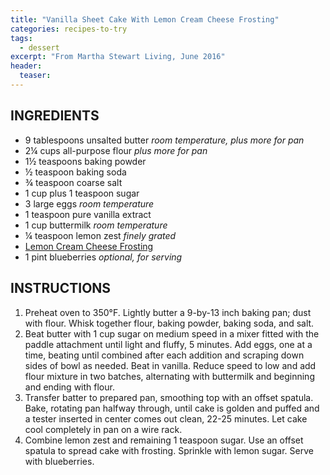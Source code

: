 ```yaml
---
title: "Vanilla Sheet Cake With Lemon Cream Cheese Frosting"
categories: recipes-to-try
tags: 
  - dessert
excerpt: "From Martha Stewart Living, June 2016"
header:
  teaser: 
---
```


## INGREDIENTS
* 9 tablespoons unsalted butter *room temperature, plus more for pan*
* 2¼ cups all-purpose flour *plus more for pan*
* 1½ teaspoons baking powder
* ½ teaspoon baking soda
* ¾ teaspoon coarse salt
* 1 cup plus 1 teaspoon sugar
* 3 large eggs *room temperature*
* 1 teaspoon pure vanilla extract
* 1 cup buttermilk *room temperature*
* ¼ teaspoon lemon zest *finely grated*
* [Lemon Cream Cheese Frosting](/lemon-cream-cheese-frosting/)
* 1 pint blueberries *optional, for serving* 

## INSTRUCTIONS
1. Preheat oven to 350°F. Lightly butter a 9-by-13 inch baking pan; dust with flour. Whisk together flour, baking powder, baking soda, and salt.
2. Beat butter with 1 cup sugar on medium speed in a mixer fitted with the paddle attachment until light and fluffy, 5 minutes. Add eggs, one at a time, beating until combined after each addition and scraping down sides of bowl as needed. Beat in vanilla. Reduce speed to low and add flour mixture in two batches, alternating with buttermilk and beginning and ending with flour.
3. Transfer batter to prepared pan, smoothing top with an offset spatula. Bake, rotating pan halfway through, until cake is golden and puffed and a tester inserted in center comes out clean, 22-25 minutes. Let cake cool completely in pan on a wire rack.
4. Combine lemon zest and remaining 1 teaspoon sugar. Use an offset spatula to spread cake with frosting. Sprinkle with lemon sugar. Serve with blueberries.

